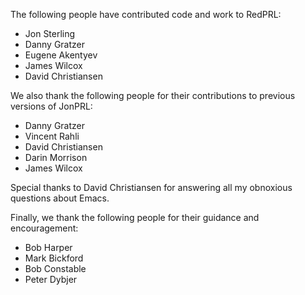 The following people have contributed code and work to RedPRL:

- Jon Sterling
- Danny Gratzer
- Eugene Akentyev
- James Wilcox
- David Christiansen

We also thank the following people for their contributions to previous versions
of JonPRL:

- Danny Gratzer
- Vincent Rahli
- David Christiansen
- Darin Morrison
- James Wilcox

Special thanks to David Christiansen for answering all my obnoxious questions
about Emacs.

Finally, we thank the following people for their guidance and encouragement:

- Bob Harper
- Mark Bickford
- Bob Constable
- Peter Dybjer

